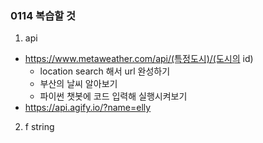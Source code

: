 ### 0114 복습할 것

1. api

- https://www.metaweather.com/api/(특정도시)/(도시의 id)
  - location search 해서 url 완성하기
  - 부산의 날씨 알아보기
  - 파이썬 챗봇에 코드 입력해 실행시켜보기
- https://api.agify.io/?name=elly

2. f string 



